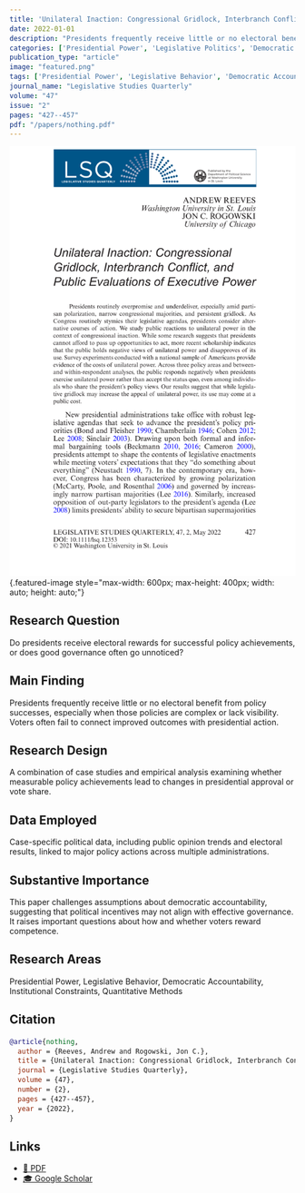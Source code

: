 ```yaml
---
title: 'Unilateral Inaction: Congressional Gridlock, Interbranch Conflict, and Public Evaluations of Executive Power'
date: 2022-01-01
description: "Presidents frequently receive little or no electoral benefit from policy successes, especially when those policies are complex or lack visibility. Voters often fail to connect improved outcomes with presidential action."
categories: ['Presidential Power', 'Legislative Politics', 'Democratic Accountability', 'Institutional Constraints', 'Quantitative Methods']
publication_type: "article"
image: "featured.png"
tags: ['Presidential Power', 'Legislative Behavior', 'Democratic Accountability', 'Institutional Constraints', 'Quantitative Methods']
journal_name: "Legislative Studies Quarterly"
volume: "47"
issue: "2"
pages: "427--457"
pdf: "/papers/nothing.pdf"
---
```


![](featured.png){.featured-image style="max-width: 600px; max-height: 400px; width: auto; height: auto;"}

## Research Question

Do presidents receive electoral rewards for successful policy achievements, or does good governance often go unnoticed?

## Main Finding

Presidents frequently receive little or no electoral benefit from policy successes, especially when those policies are complex or lack visibility. Voters often fail to connect improved outcomes with presidential action.

## Research Design

A combination of case studies and empirical analysis examining whether measurable policy achievements lead to changes in presidential approval or vote share.

## Data Employed

Case-specific political data, including public opinion trends and electoral results, linked to major policy actions across multiple administrations.

## Substantive Importance

This paper challenges assumptions about democratic accountability, suggesting that political incentives may not align with effective governance. It raises important questions about how and whether voters reward competence.

## Research Areas

Presidential Power, Legislative Behavior, Democratic Accountability, Institutional Constraints, Quantitative Methods

## Citation

```bibtex
@article{nothing,
  author = {Reeves, Andrew and Rogowski, Jon C.},
  title = {Unilateral Inaction: Congressional Gridlock, Interbranch Conflict, and Public Evaluations of Executive Power},
  journal = {Legislative Studies Quarterly},
  volume = {47},
  number = {2},
  pages = {427--457},
  year = {2022},
}
```

## Links

- [📄 PDF](/papers/nothing.pdf)
- [🎓 Google Scholar](https://scholar.google.com/scholar?q=Unilateral%20Inaction%3A%20Congressional%20Gridlock%2C%20Interbranch%20Conflict%2C%20and%20Public%20Evaluations%20of%20Executive%20Power)